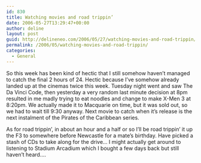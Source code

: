 ```yaml
---
id: 830
title: Watching movies and road trippin’
date: 2006-05-27T13:29:47+00:00
author: deline
layout: post
guid: http://delineneo.com/2006/05/27/watching-movies-and-road-trippin/
permalink: /2006/05/watching-movies-and-road-trippin/
categories:
  - General
---
```

So this week has been kind of hectic that I still somehow haven&#8217;t managed to catch the final 2 hours of 24. Hectic because I&#8217;ve somehow already landed up at the cinemas twice this week. Tuesday night went and saw The Da Vinci Code, then yesterday a very random last minute decision at 8pm resulted in me madly trying to eat noodles and change to make X-Men 3 at 8:20pm. We actually made it to Macquarie on time, but it was sold out, so we had to wait till 9:30 anyway. Next movie to catch when it&#8217;s release is the next instalment of the Pirates of the Caribbean series.

As for road trippin&#8217;, in about an hour and a half or so I&#8217;ll be road trippin&#8217; it up the F3 to somewhere before Newcastle for a mate&#8217;s birthday. Have picked a stash of CDs to take along for the drive&#8230; I might actually get around to listening to Stadium Arcadium which I bought a few days back but still haven&#8217;t heard&#8230;.
